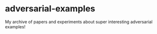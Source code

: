 # adversarial-examples
My archive of papers and experiments about super interesting adversarial examples!
